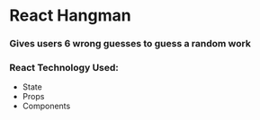 # React Hangman

### Gives users 6 wrong guesses to guess a random work
### React Technology Used:
- State
- Props
- Components
